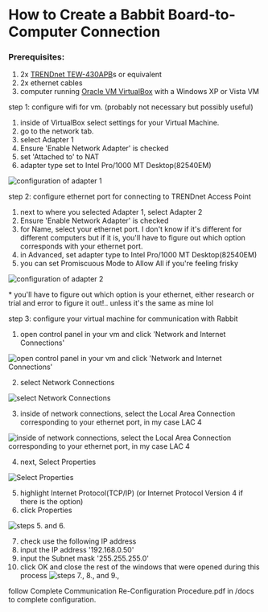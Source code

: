 # How to Create a Babbit Board-to-Computer Connection

### Prerequisites:
1. 2x [TRENDnet TEW-430APB](https://www.trendnet.com/products/product-detail?prod=145_TEW-430APB)s or equivalent
2. 2x ethernet cables
3. computer running [Oracle VM VirtualBox](https://www.virtualbox.org/) with a Windows XP or Vista VM

step 1: configure wifi for vm. (probably not necessary but possibly useful)
1. inside of VirtualBox select settings for your Virtual Machine.
2. go to the network tab.
3. select Adapter 1
4. Ensure 'Enable Network Adapter' is checked
5. set 'Attached to' to NAT
6. adapter type set to Intel Pro/1000 MT Desktop(82540EM)

![configuration of adapter 1](/images/network_adapter1.jpg)

step 2: configure ethernet port for connecting to TRENDnet Access Point
1. next to where you selected Adapter 1, select Adapter 2 
2. Ensure 'Enable Network Adapter' is checked
3. for Name, select your ethernet port. I don't know if it's different for 
different computers but if it is, you'll have to figure out which option corresponds with your ethernet port.
4. in Advanced, set adapter type to Intel Pro/1000 MT Desktop(82540EM)  
5. you can set Promiscuous Mode to Allow All if you're feeling frisky

![configuration of adapter 2](/images/network_adapter2.jpg)

\* you'll have to figure out which option is your ethernet, either research or trial and error to figure it out!.. unless it's the same as mine lol

step 3: configure your virtual machine for communication with Rabbit

1. open control panel in your vm and click 'Network and Internet Connections'

![open control panel in your vm and click 'Network and Internet Connections'](/images/winXPNetworkSetup1.jpg)

2. select Network Connections

![select Network Connections](/images/winXPNetworkSetup2.jpg)

3. inside of network connections, select the Local Area Connection corresponding to your ethernet port, in my case LAC 4

![inside of network connections, select the Local Area Connection corresponding to your ethernet port, in my case LAC 4](/images/winXPNetworkSetup3.jpg)

4. next, Select Properties

![Select Properties](/images/winXPNetworkSetup4.jpg)

5. highlight Internet Protocol(TCP/IP) (or Internet Protocol Version 4 if there is the option)
6. click Properties

![steps 5. and 6.](/images/winXPNetworkSetup5.jpg)

7. check use the following IP address
8. input the IP address '192.168.0.50'
9. input the Subnet mask '255.255.255.0'
10. click OK and close the rest of the windows that were opened during this process
![steps 7., 8., and 9.,](/images/winXPNetworkSetup6.jpg)

follow Complete Communication Re-Configuration Procedure.pdf in /docs to complete configuration.
